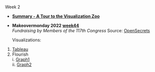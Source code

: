 Week 2

- [**Summary - A Tour to the Visualization Zoo**](https://kryari.github.io/infovis/s2/zoo.txt)
- **Makeovermonday 2022 [week44](https://data.world/makeovermonday/2022w44)** \
  *Fundraising by Members of the 117th Congress*
  Source: [OpenSecrets](https://www.opensecrets.org/members-of-congress/members-list)
  
    Visualizations:
 1. [Tableau](https://kryari.github.io/infovis/s1/tableau.html)
 2. Flourish \
    i. [Graph1](https://kryari.github.io/infovis/s1/bump.html) \
    ii. [Graph2](https://kryari.github.io/infovis/s1/bump.svg)
<!-- 4. Skated Area Charts -->
